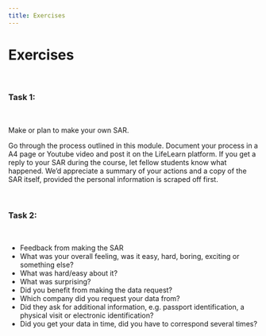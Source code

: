 ```yaml
---
title: Exercises
---
```

# Exercises

&nbsp;

### Task 1:
&nbsp;

Make or plan to make your own SAR.
&nbsp;

Go through the process outlined in this module. Document your process in a A4 page or Youtube video and post it on the LifeLearn platform. If you get a reply to your SAR during the course, let fellow students know what happened. We’d appreciate a summary of your actions and a copy of the SAR itself, provided the personal information is scraped off first.

&nbsp;

### Task 2:
&nbsp;

- Feedback from making the SAR
- What was your overall feeling, was it easy, hard, boring, exciting or something else?
- What was hard/easy about it?
- What was surprising?
- Did you benefit from making the data request?
- Which company did you request your data from?
- Did they ask for additional information, e.g. passport identification, a physical visit or electronic identification?
- Did you get your data in time, did you have to correspond several times?
